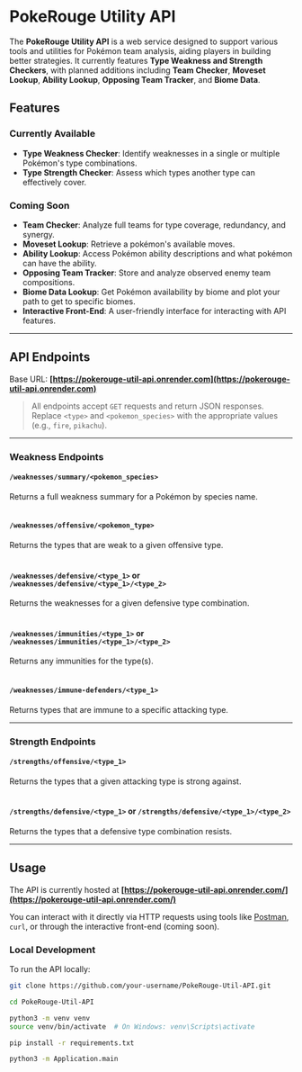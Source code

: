 # PokeRouge Utility API

The **PokeRouge Utility API** is a web service designed to support various tools and utilities for Pokémon team analysis, 
aiding players in building better strategies. It currently features **Type Weakness and Strength Checkers**, 
with planned additions including **Team Checker**, **Moveset Lookup**, **Ability Lookup**, **Opposing Team Tracker**, 
and **Biome Data**.


## Features

### Currently Available

- **Type Weakness Checker**: Identify weaknesses in a single or multiple Pokémon's type combinations.
- **Type Strength Checker**: Assess which types another type can effectively cover.

### Coming Soon

- **Team Checker**: Analyze full teams for type coverage, redundancy, and synergy.
- **Moveset Lookup**: Retrieve a pokémon's available moves.
- **Ability Lookup**: Access Pokémon ability descriptions and what pokémon can have the ability.
- **Opposing Team Tracker**: Store and analyze observed enemy team compositions.
- **Biome Data Lookup**: Get Pokémon availability by biome and plot your path to get to specific biomes.
- **Interactive Front-End**: A user-friendly interface for interacting with API features.
---
## API Endpoints

Base URL: **[https://pokerouge-util-api.onrender.com](https://pokerouge-util-api.onrender.com)**

> All endpoints accept `GET` requests and return JSON responses.  
> Replace `<type>` and `<pokemon_species>` with the appropriate values (e.g., `fire`, `pikachu`).

---

### Weakness Endpoints

#### `/weaknesses/summary/<pokemon_species>`
Returns a full weakness summary for a Pokémon by species name.
<br/><br/>

#### `/weaknesses/offensive/<pokemon_type>`
Returns the types that are weak to a given offensive type.
<br/><br/>

#### `/weaknesses/defensive/<type_1>` or `/weaknesses/defensive/<type_1>/<type_2>`
Returns the weaknesses for a given defensive type combination.
<br/><br/>

#### `/weaknesses/immunities/<type_1>` or `/weaknesses/immunities/<type_1>/<type_2>`
Returns any immunities for the type(s).
<br/><br/>

#### `/weaknesses/immune-defenders/<type_1>`
Returns types that are immune to a specific attacking type.

---

### Strength Endpoints

#### `/strengths/offensive/<type_1>`
Returns the types that a given attacking type is strong against.
<br/><br/>

#### `/strengths/defensive/<type_1>` or `/strengths/defensive/<type_1>/<type_2>`
Returns the types that a defensive type combination resists.

---


## Usage

The API is currently hosted at **[https://pokerouge-util-api.onrender.com/](https://pokerouge-util-api.onrender.com/)**

You can interact with it directly via HTTP requests using tools like [Postman](https://www.postman.com/), `curl`, or through the interactive front-end (coming soon).


### Local Development

To run the API locally:
```bash
git clone https://github.com/your-username/PokeRouge-Util-API.git

cd PokeRouge-Util-API

python3 -m venv venv
source venv/bin/activate  # On Windows: venv\Scripts\activate

pip install -r requirements.txt

python3 -m Application.main
```

